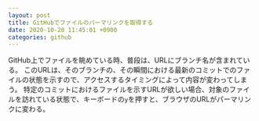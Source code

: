 ```yaml
---
layout: post
title: GitHubでファイルのパーマリンクを取得する
date: 2020-10-28 11:45:01 +0900
categories: github
---
```


GitHub上でファイルを眺めている時、普段は、URLにブランチ名が含まれている。
このURLは、そのブランチの、その瞬間における最新のコミットでのファイルの状態を示すので、アクセスするタイミングによって内容が変わってしまう。
特定のコミットにおけるファイルを示すURLが欲しい場合、対象のファイルを訪れている状態で、キーボードの`y`を押すと、ブラウザのURLがパーマリンクに変わる。
